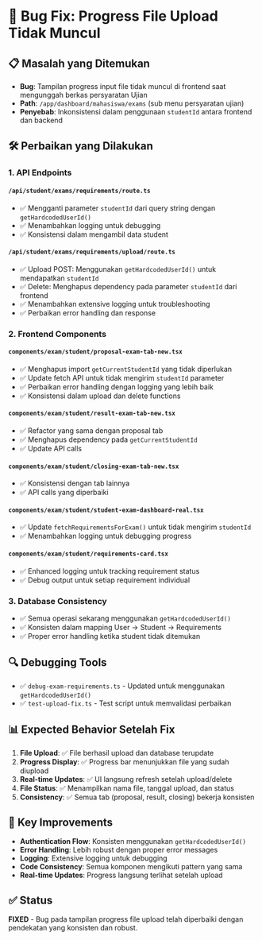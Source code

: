 # 🔧 Bug Fix: Progress File Upload Tidak Muncul

## 📋 Masalah yang Ditemukan
- **Bug**: Tampilan progress input file tidak muncul di frontend saat mengunggah berkas persyaratan Ujian
- **Path**: `/app/dashboard/mahasiswa/exams` (sub menu persyaratan ujian)  
- **Penyebab**: Inkonsistensi dalam penggunaan `studentId` antara frontend dan backend

## 🛠️ Perbaikan yang Dilakukan

### 1. **API Endpoints** 
#### `/api/student/exams/requirements/route.ts`
- ✅ Mengganti parameter `studentId` dari query string dengan `getHardcodedUserId()`
- ✅ Menambahkan logging untuk debugging
- ✅ Konsistensi dalam mengambil data student

#### `/api/student/exams/requirements/upload/route.ts` 
- ✅ Upload POST: Menggunakan `getHardcodedUserId()` untuk mendapatkan `studentId`
- ✅ Delete: Menghapus dependency pada parameter `studentId` dari frontend
- ✅ Menambahkan extensive logging untuk troubleshooting
- ✅ Perbaikan error handling dan response

### 2. **Frontend Components**

#### `components/exam/student/proposal-exam-tab-new.tsx`
- ✅ Menghapus import `getCurrentStudentId` yang tidak diperlukan
- ✅ Update fetch API untuk tidak mengirim `studentId` parameter
- ✅ Perbaikan error handling dengan logging yang lebih baik
- ✅ Konsistensi dalam upload dan delete functions

#### `components/exam/student/result-exam-tab-new.tsx`
- ✅ Refactor yang sama dengan proposal tab
- ✅ Menghapus dependency pada `getCurrentStudentId`
- ✅ Update API calls

#### `components/exam/student/closing-exam-tab-new.tsx`
- ✅ Konsistensi dengan tab lainnya  
- ✅ API calls yang diperbaiki

#### `components/exam/student/student-exam-dashboard-real.tsx`
- ✅ Update `fetchRequirementsForExam()` untuk tidak mengirim `studentId`
- ✅ Menambahkan logging untuk debugging progress

#### `components/exam/student/requirements-card.tsx`
- ✅ Enhanced logging untuk tracking requirement status
- ✅ Debug output untuk setiap requirement individual

### 3. **Database Consistency**
- ✅ Semua operasi sekarang menggunakan `getHardcodedUserId()` 
- ✅ Konsisten dalam mapping User -> Student -> Requirements
- ✅ Proper error handling ketika student tidak ditemukan

## 🔍 Debugging Tools
- ✅ `debug-exam-requirements.ts` - Updated untuk menggunakan `getHardcodedUserId()`
- ✅ `test-upload-fix.ts` - Test script untuk memvalidasi perbaikan

## 📊 Expected Behavior Setelah Fix
1. **File Upload**: ✅ File berhasil upload dan database terupdate
2. **Progress Display**: ✅ Progress bar menunjukkan file yang sudah diupload  
3. **Real-time Updates**: ✅ UI langsung refresh setelah upload/delete
4. **File Status**: ✅ Menampilkan nama file, tanggal upload, dan status
5. **Consistency**: ✅ Semua tab (proposal, result, closing) bekerja konsisten

## 🎯 Key Improvements
- **Authentication Flow**: Konsisten menggunakan `getHardcodedUserId()`
- **Error Handling**: Lebih robust dengan proper error messages
- **Logging**: Extensive logging untuk debugging
- **Code Consistency**: Semua komponen mengikuti pattern yang sama
- **Real-time Updates**: Progress langsung terlihat setelah upload

## ✅ Status
**FIXED** - Bug pada tampilan progress file upload telah diperbaiki dengan pendekatan yang konsisten dan robust.
